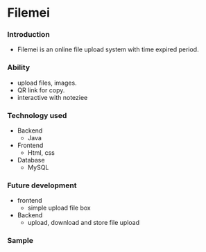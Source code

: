 # Filemei

### Introduction
- Filemei is an online file upload system with time expired period.

### Ability
- upload files, images.
- QR link for copy.
- interactive with noteziee

### Technology used
- Backend
    - Java
- Frontend
    - Html, css
- Database
    - MySQL

### Future development
- frontend
    - simple upload file box
- Backend
    - upload, download and store file upload
### Sample

